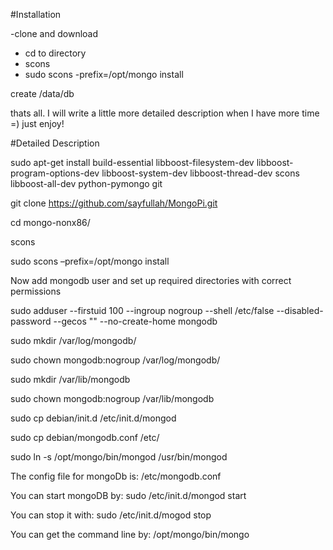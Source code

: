 #Installation

-clone and download
- cd to directory
- scons
- sudo scons -prefix=/opt/mongo install

create /data/db 

thats all.
I will write a little more detailed description when I have more time =)
just enjoy!

#Detailed Description

sudo apt-get install build-essential libboost-filesystem-dev libboost-program-options-dev libboost-system-dev libboost-thread-dev scons libboost-all-dev python-pymongo git

git clone https://github.com/sayfullah/MongoPi.git

cd mongo-nonx86/

scons

sudo scons –prefix=/opt/mongo install

Now add mongodb user and set up required directories with correct permissions

sudo adduser --firstuid 100 --ingroup nogroup --shell /etc/false --disabled-password --gecos "" --no-create-home mongodb

sudo mkdir /var/log/mongodb/

sudo chown mongodb:nogroup /var/log/mongodb/

sudo mkdir /var/lib/mongodb

sudo chown mongodb:nogroup /var/lib/mongodb

sudo cp debian/init.d /etc/init.d/mongod

sudo cp debian/mongodb.conf /etc/

sudo ln -s /opt/mongo/bin/mongod /usr/bin/mongod

The config file for mongoDb is: /etc/mongodb.conf

You can start mongoDB by: sudo /etc/init.d/mongod start

You can stop it with: sudo /etc/init.d/mogod stop

You can get the command line by: /opt/mongo/bin/mongo

